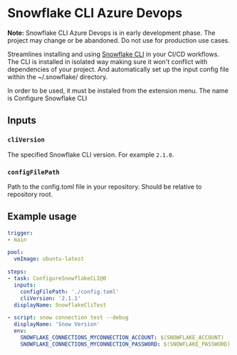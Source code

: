 # Snowflake CLI Azure Devops

**Note:** Snowflake CLI Azure Devops is in early development phase. The project may change or be abandoned. Do not use for production use cases.

Streamlines installing and using [Snowflake CLI](https://docs.snowflake.com/developer-guide/snowflake-cli-v2/index) in your CI/CD workflows. The CLI is installed in isolated way making sure it won't conflict with dependencies of your project. And automatically set up the input config file within the ~/.snowflake/ directory.

In order to be used, it must be instaled from the extension menu.
The name is Configure Snowflake CLI

## Inputs

### `cliVersion`

The specified Snowflake CLI version. For example `2.1.0`.


### `configFilePath`

Path to the config.toml file in your repository. Should be relative to repository root.


## Example usage

```yaml
trigger:
- main

pool:
  vmImage: ubuntu-latest

steps:
- task: ConfigureSnowflakeCLI@0
  inputs:
    configFilePath: './config.toml'
    cliVersion: '2.1.1'
  displayName: SnowflakeCliTest

- script: snow connection test --debug
  displayName: 'Snow Version'
  env:
    SNOWFLAKE_CONNECTIONS_MYCONNECTION_ACCOUNT: $(SNOWFLAKE_ACCOUNT)
    SNOWFLAKE_CONNECTIONS_MYCONNECTION_PASSWORD: $(SNOWFLAKE_PASSWORD)
```